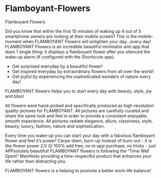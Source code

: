 # Flamboyant-Flowers
Flamboyant Flowers

Did you know that within the first 15 minutes of waking up 4 out of 5 smartphone owners are looking at their mobile screen?
This is the mobile-moment when FLAMBOYANT Flowers will enlighten your day...every day!
FLAMBOYANT Flowers is an incredible beautiful minimalist anti-app that does 1 single thing: it displays a flamboyant flower after you silenced the wake-up alarm (if configured with the Shortscuts app).
* Get surprised everyday by a beautiful flower!
* Get inspired everyday by extraordinary flowers from all over the world!
* Get joyful by experiencing the sophisticated wonders of nature every day!

FLAMBOYANT flowers helps you to start every day with beauty, style, joy and bliss!

All flowers were hand-picked and specifically produced as high-resolution quality pictures for FLAMBOYANT. All pictures are carefully curated and share the same look and feel in order to provide a consistent enjoyable, smooth experience.
All pictures radiate elegance, allure, classiness, style, beauty, luxury, fashion, nature and sophistication.

Every time you wake-up you can start your day with a fabulous flamboyant flower and feel it’s power! Carpe-diem, burn-up instead of burn-out - It is like flower power 2.0 :wink:
100% add free, no in-app purchase, no tricks - just APPsolutely beautiful! FLAMBOYANT flowers is following the “Time Well Spent” Manifesto providing a time-respectful product that enhances your life rather than distracting you.

FLAMBOYANT flowers is a helping to promote a better work-life balance!

